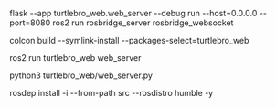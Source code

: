 flask --app turtlebro_web.web_server --debug run --host=0.0.0.0 --port=8080
ros2 run rosbridge_server rosbridge_websocket

colcon build --symlink-install --packages-select=turtlebro_web

ros2 run turtlebro_web web_server

python3 turtlebro_web/web_server.py


rosdep install -i --from-path src --rosdistro humble -y